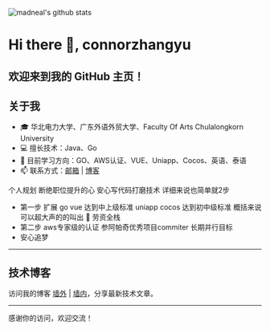 <!--
**connorzhangyu/connorzhangyu** is a ✨ _special_ ✨ repository because its `README.md` (this file) appears on your GitHub profile.
Here are some ideas to get you started:
- 🔭 I’m currently working on ...
- 🌱 I’m currently learning ...
- 👯 I’m looking to collaborate on ...
- 🤔 I’m looking for help with ...
- 💬 Ask me about ...
- 📫 How to reach me: ...
- 😄 Pronouns: ...
- ⚡ Fun fact: ...
# Hi there 👋
-->
![madneal's github stats](https://github-readme-stats.vercel.app/api?username=connorzhangyu&show_icons=true&theme=radical)
# Hi there 👋, connorzhangyu
欢迎来到我的 GitHub 主页！
---
## 关于我
- 🎓 华北电力大学、广东外语外贸大学、<span title="朱拉隆功大学艺术学院">Faculty Of Arts Chulalongkorn University</span>
- 💻 擅长技术：Java、Go
- 🌱 目前学习方向：GO、AWS认证、VUE、Uniapp、Cocos、英语、泰语
- 📫 联系方式：[邮箱](mailto:connor@tosa.team) | [博客](https://tosa.team)

个人规划  断绝职位提升的心 安心写代码打磨技术 详细来说也简单就2步
- 第一步 扩展 go vue 达到中上级标准 uniapp cocos 达到初中级标准 概括来说 可以超大声的的叫出 🔭 劳资全栈
- 第二步 aws专家级的认证 参阿帕奇优秀项目commiter 长期并行目标
- 安心追梦
---
<!--
## 我的开源项目
| 项目名称          | 简介                             | 链接                                      |
|------------------|--------------------------------|-----------------------------------------|
| Project A        | Go Web 框架示例项目             | https://github.com/yourusername/project-a |
| Project B        | 云原生自动化脚本集合             | https://github.com/yourusername/project-b |
---
-->
## 技术博客
访问我的博客 [墙外](https://tosa.team) | [墙内](https://connorzhangyu.com)，分享最新技术文章。

---
感谢你的访问，欢迎交流！

